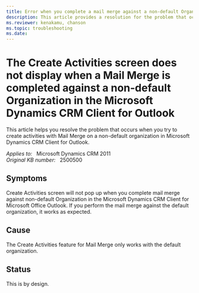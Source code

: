 ```yaml
---
title: Error when you complete a mail merge against a non-default Organization
description: This article provides a resolution for the problem that occurs when you try to create activities with Mail Merge on a non-default organization in Microsoft Dynamics CRM Client for Outlook.
ms.reviewer: kenakamu, chanson
ms.topic: troubleshooting
ms.date: 
---
```

# The Create Activities screen does not display when a Mail Merge is completed against a non-default Organization in the Microsoft Dynamics CRM Client for Outlook

This article helps you resolve the problem that occurs when you try to create activities with Mail Merge on a non-default organization in Microsoft Dynamics CRM Client for Outlook.

_Applies to:_ &nbsp; Microsoft Dynamics CRM 2011  
_Original KB number:_ &nbsp; 2500500

## Symptoms

Create Activities screen will not pop up when you complete mail merge against non-default Organization in the Microsoft Dynamics CRM Client for Microsoft Office Outlook. If you perform the mail merge against the default organization, it works as expected.

## Cause

The Create Activities feature for Mail Merge only works with the default organization.

## Status

This is by design.
